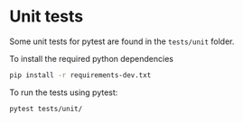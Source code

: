 # Unit tests

Some unit tests for pytest are found in the `tests/unit` folder.

To install the required python dependencies 
```bash
pip install -r requirements-dev.txt
```
To run the tests using pytest:
```bash
pytest tests/unit/
```